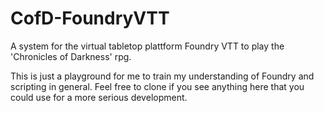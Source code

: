 # CofD-FoundryVTT

A system for the virtual tabletop plattform Foundry VTT to play the 'Chronicles of Darkness' rpg.

This is just a playground for me to train my understanding of Foundry and scripting in general. Feel free to clone if you see anything here that you could use for a more serious development.